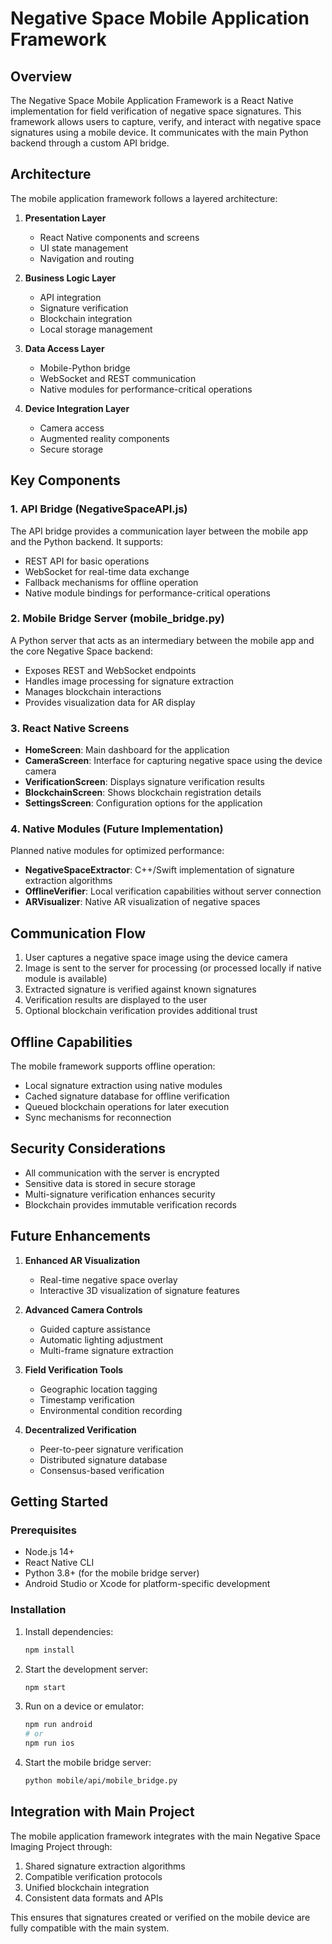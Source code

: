 # Negative Space Mobile Application Framework

## Overview

The Negative Space Mobile Application Framework is a React Native implementation for field verification of negative space signatures. This framework allows users to capture, verify, and interact with negative space signatures using a mobile device. It communicates with the main Python backend through a custom API bridge.

## Architecture

The mobile application framework follows a layered architecture:

1. **Presentation Layer**
   - React Native components and screens
   - UI state management
   - Navigation and routing

2. **Business Logic Layer**
   - API integration
   - Signature verification
   - Blockchain integration
   - Local storage management

3. **Data Access Layer**
   - Mobile-Python bridge
   - WebSocket and REST communication
   - Native modules for performance-critical operations

4. **Device Integration Layer**
   - Camera access
   - Augmented reality components
   - Secure storage

## Key Components

### 1. API Bridge (NegativeSpaceAPI.js)

The API bridge provides a communication layer between the mobile app and the Python backend. It supports:

- REST API for basic operations
- WebSocket for real-time data exchange
- Fallback mechanisms for offline operation
- Native module bindings for performance-critical operations

### 2. Mobile Bridge Server (mobile_bridge.py)

A Python server that acts as an intermediary between the mobile app and the core Negative Space backend:

- Exposes REST and WebSocket endpoints
- Handles image processing for signature extraction
- Manages blockchain interactions
- Provides visualization data for AR display

### 3. React Native Screens

- **HomeScreen**: Main dashboard for the application
- **CameraScreen**: Interface for capturing negative space using the device camera
- **VerificationScreen**: Displays signature verification results
- **BlockchainScreen**: Shows blockchain registration details
- **SettingsScreen**: Configuration options for the application

### 4. Native Modules (Future Implementation)

Planned native modules for optimized performance:

- **NegativeSpaceExtractor**: C++/Swift implementation of signature extraction algorithms
- **OfflineVerifier**: Local verification capabilities without server connection
- **ARVisualizer**: Native AR visualization of negative spaces

## Communication Flow

1. User captures a negative space image using the device camera
2. Image is sent to the server for processing (or processed locally if native module is available)
3. Extracted signature is verified against known signatures
4. Verification results are displayed to the user
5. Optional blockchain verification provides additional trust

## Offline Capabilities

The mobile framework supports offline operation:

- Local signature extraction using native modules
- Cached signature database for offline verification
- Queued blockchain operations for later execution
- Sync mechanisms for reconnection

## Security Considerations

- All communication with the server is encrypted
- Sensitive data is stored in secure storage
- Multi-signature verification enhances security
- Blockchain provides immutable verification records

## Future Enhancements

1. **Enhanced AR Visualization**
   - Real-time negative space overlay
   - Interactive 3D visualization of signature features

2. **Advanced Camera Controls**
   - Guided capture assistance
   - Automatic lighting adjustment
   - Multi-frame signature extraction

3. **Field Verification Tools**
   - Geographic location tagging
   - Timestamp verification
   - Environmental condition recording

4. **Decentralized Verification**
   - Peer-to-peer signature verification
   - Distributed signature database
   - Consensus-based verification

## Getting Started

### Prerequisites

- Node.js 14+
- React Native CLI
- Python 3.8+ (for the mobile bridge server)
- Android Studio or Xcode for platform-specific development

### Installation

1. Install dependencies:
   ```bash
   npm install
   ```

2. Start the development server:
   ```bash
   npm start
   ```

3. Run on a device or emulator:
   ```bash
   npm run android
   # or
   npm run ios
   ```

4. Start the mobile bridge server:
   ```bash
   python mobile/api/mobile_bridge.py
   ```

## Integration with Main Project

The mobile application framework integrates with the main Negative Space Imaging Project through:

1. Shared signature extraction algorithms
2. Compatible verification protocols
3. Unified blockchain integration
4. Consistent data formats and APIs

This ensures that signatures created or verified on the mobile device are fully compatible with the main system.
